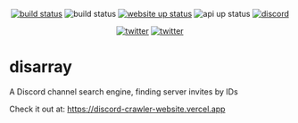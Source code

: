 <p align="center">
    <a href="https://github.com/Cobertos/disarray/actions" target="_blank"><img alt="build status" src="https://github.com/Cobertos/disarray/workflows/Package%20Tests/badge.svg"></a>
    <img alt="build status" src="https://vercel-badge-fork.vercel.app/api/cobertos/discord-crawler-website">
    <a href="https://discord-crawler-website.vercel.app" target="_blank"><img alt="website up status" src="https://shields.b4t.to/website?down_color=red&down_message=down&up_color=green&up_message=up&url=https%3A%2F%2Fdiscord-crawler-website.vercel.app"></a>
    <img alt="api up status" src="https://shields.b4t.to/website?label=api&down_color=red&down_message=down&up_color=green&up_message=up&url=https%3A%2F%2Fdiscord-crawler-api.b4t.to/stats">
    <a href="https://discord.gg/E5b5y8ue" target="_blank"><img alt="discord" src="https://img.shields.io/discord/821961016380096512"></a>
</p>
<p align="center">
    <a href="https://twitter.com/cobertos" target="_blank"><img alt="twitter" src="https://img.shields.io/badge/twitter-%40cobertos-0084b4.svg"></a>
    <a href="https://cobertos.com" target="_blank"><img alt="twitter" src="https://img.shields.io/badge/website-cobertos.com-888888.svg"></a>
</p>

# disarray

A Discord channel search engine, finding server invites by IDs

Check it out at: https://discord-crawler-website.vercel.app
